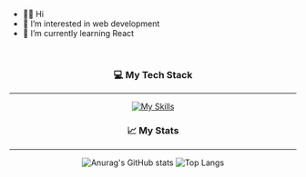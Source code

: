 - 👋🏻 Hi
- 👀 I’m interested in web development
- 🌱 I’m currently learning React

<br/>

<h3 align="center">
  💻 My Tech Stack
</h3>
<hr/>
<div align="center">
  
  [![My Skills](https://skillicons.dev/icons?i=html,css,js,react,nodejs,java,vscode&theme=light)](https://skillicons.dev)

</div>

<h3 align="center">
  📈 My Stats
</h3>
<hr/>
<div align="center">
  
  ![Anurag's GitHub stats](https://github-readme-stats.vercel.app/api?username=irenesjv&show_icons=true&theme=transparent&hide=contribs,prs) ![Top Langs](https://github-readme-stats.vercel.app/api/top-langs/?username=irenesjv&layout=compact)
</div>


<!---
irenesjv/irenesjv is a ✨ special ✨ repository because its `README.md` (this file) appears on your GitHub profile.
You can click the Preview link to take a look at your changes.
--->
